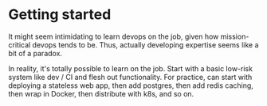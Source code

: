 # Getting started

It might seem intimidating to learn devops on the job, given how mission-critical devops tends to be. Thus, actually developing expertise seems like a bit of a paradox.

In reality, it's totally possible to learn on the job. Start with a basic low-risk system like dev / CI and flesh out functionality. For practice, can start with deploying a stateless web app, then add postgres, then add redis caching, then wrap in Docker, then distribute with k8s, and so on.

